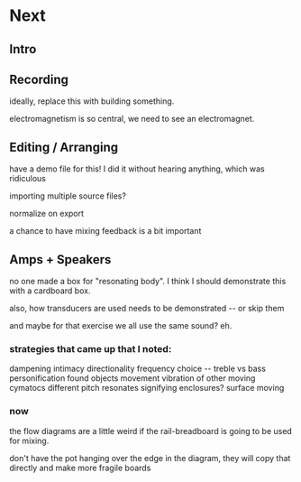 # Next


## Intro



## Recording

ideally, replace this with building something.

electromagnetism is so central, we need to see an electromagnet.


## Editing / Arranging

have a demo file for this! I did it without hearing anything, which was ridiculous

importing multiple source files?

normalize on export



a chance to have mixing feedback is a bit important



## Amps + Speakers

no one made a box for "resonating body". I think I should demonstrate this with a cardboard box.

also, how transducers are used needs to be demonstrated -- or skip them

and maybe for that exercise we all use the same sound? eh.


### strategies that came up that I noted:
dampening
intimacy
directionality
frequency choice -- treble vs bass
personification
found objects 
movement
vibration of other moving
cymatocs 
different pitch resonates
signifying 
enclosures?
surface moving



### now

the flow diagrams are a little weird if the rail-breadboard is going to be used for mixing.

don't have the pot hanging over the edge in the diagram, they will copy that directly and make more fragile boards


